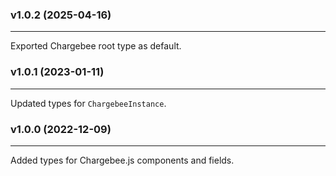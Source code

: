 ### v1.0.2  (2025-04-16)
* * * 
Exported Chargebee root type as default.

### v1.0.1  (2023-01-11)
* * *
Updated types for `ChargebeeInstance`.

### v1.0.0  (2022-12-09)
* * *
Added types for Chargebee.js components and fields.